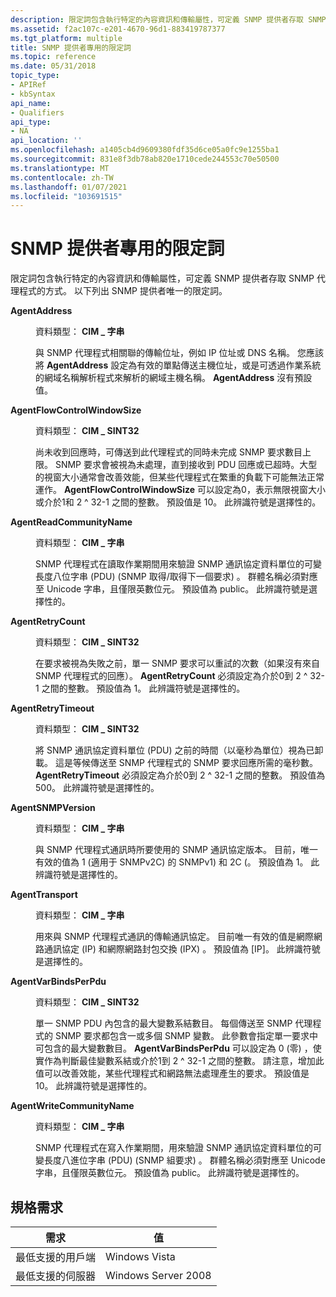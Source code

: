 ```yaml
---
description: 限定詞包含執行特定的內容資訊和傳輸屬性，可定義 SNMP 提供者存取 SNMP 代理程式的方式。 以下列出 SNMP 提供者唯一的限定詞。
ms.assetid: f2ac107c-e201-4670-96d1-883419787377
ms.tgt_platform: multiple
title: SNMP 提供者專用的限定詞
ms.topic: reference
ms.date: 05/31/2018
topic_type:
- APIRef
- kbSyntax
api_name:
- Qualifiers
api_type:
- NA
api_location: ''
ms.openlocfilehash: a1405cb4d9609380fdf35d6ce05a0fc9e1255ba1
ms.sourcegitcommit: 831e8f3db78ab820e1710cede244553c70e50500
ms.translationtype: MT
ms.contentlocale: zh-TW
ms.lasthandoff: 01/07/2021
ms.locfileid: "103691515"
---
```

# <a name="qualifiers-specific-to-the-snmp-provider"></a>SNMP 提供者專用的限定詞

限定詞包含執行特定的內容資訊和傳輸屬性，可定義 SNMP 提供者存取 SNMP 代理程式的方式。 以下列出 SNMP 提供者唯一的限定詞。

<dt>

<span id="AgentAddress_"></span><span id="agentaddress_"></span><span id="AGENTADDRESS_"></span>**AgentAddress** 
</dt> <dd>

資料類型： **CIM \_ 字串**

與 SNMP 代理程式相關聯的傳輸位址，例如 IP 位址或 DNS 名稱。 您應該將 **AgentAddress** 設定為有效的單點傳送主機位址，或是可透過作業系統的網域名稱解析程式來解析的網域主機名稱。 **AgentAddress** 沒有預設值。

</dd> <dt>

<span id="AgentFlowControlWindowSize_"></span><span id="agentflowcontrolwindowsize_"></span><span id="AGENTFLOWCONTROLWINDOWSIZE_"></span>**AgentFlowControlWindowSize** 
</dt> <dd>

資料類型： **CIM \_ SINT32**

尚未收到回應時，可傳送到此代理程式的同時未完成 SNMP 要求數目上限。 SNMP 要求會被視為未處理，直到接收到 PDU 回應或已超時。大型的視窗大小通常會改善效能，但某些代理程式在繁重的負載下可能無法正常運作。 **AgentFlowControlWindowSize** 可以設定為0，表示無限視窗大小或介於1和 2 ^ 32-1 之間的整數。 預設值是 10。 此辨識符號是選擇性的。

</dd> <dt>

<span id="AgentReadCommunityName_"></span><span id="agentreadcommunityname_"></span><span id="AGENTREADCOMMUNITYNAME_"></span>**AgentReadCommunityName** 
</dt> <dd>

資料類型： **CIM \_ 字串**

SNMP 代理程式在讀取作業期間用來驗證 SNMP 通訊協定資料單位的可變長度八位字串 (PDU)  (SNMP 取得/取得下一個要求) 。 群體名稱必須對應至 Unicode 字串，且僅限英數位元。 預設值為 public。 此辨識符號是選擇性的。

</dd> <dt>

<span id="AgentRetryCount_"></span><span id="agentretrycount_"></span><span id="AGENTRETRYCOUNT_"></span>**AgentRetryCount** 
</dt> <dd>

資料類型： **CIM \_ SINT32**

在要求被視為失敗之前，單一 SNMP 要求可以重試的次數（如果沒有來自 SNMP 代理程式的回應）。 **AgentRetryCount** 必須設定為介於0到 2 ^ 32-1 之間的整數。 預設值為 1。 此辨識符號是選擇性的。

</dd> <dt>

<span id="AgentRetryTimeout_"></span><span id="agentretrytimeout_"></span><span id="AGENTRETRYTIMEOUT_"></span>**AgentRetryTimeout** 
</dt> <dd>

資料類型： **CIM \_ SINT32**

將 SNMP 通訊協定資料單位 (PDU) 之前的時間（以毫秒為單位）視為已卸載。 這是等候傳送至 SNMP 代理程式的 SNMP 要求回應所需的毫秒數。 **AgentRetryTimeout** 必須設定為介於0到 2 ^ 32-1 之間的整數。 預設值為 500。 此辨識符號是選擇性的。

</dd> <dt>

<span id="AgentSNMPVersion_"></span><span id="agentsnmpversion_"></span><span id="AGENTSNMPVERSION_"></span>**AgentSNMPVersion** 
</dt> <dd>

資料類型： **CIM \_ 字串**

與 SNMP 代理程式通訊時所要使用的 SNMP 通訊協定版本。 目前，唯一有效的值為 1 (適用于 SNMPv2C) 的 SNMPv1) 和 2C (。 預設值為 1。 此辨識符號是選擇性的。

</dd> <dt>

<span id="AgentTransport_"></span><span id="agenttransport_"></span><span id="AGENTTRANSPORT_"></span>**AgentTransport** 
</dt> <dd>

資料類型： **CIM \_ 字串**

用來與 SNMP 代理程式通訊的傳輸通訊協定。 目前唯一有效的值是網際網路通訊協定 (IP) 和網際網路封包交換 (IPX) 。 預設值為 [IP]。 此辨識符號是選擇性的。

</dd> <dt>

<span id="AgentVarBindsPerPdu_"></span><span id="agentvarbindsperpdu_"></span><span id="AGENTVARBINDSPERPDU_"></span>**AgentVarBindsPerPdu** 
</dt> <dd>

資料類型： **CIM \_ SINT32**

單一 SNMP PDU 內包含的最大變數系結數目。 每個傳送至 SNMP 代理程式的 SNMP 要求都包含一或多個 SNMP 變數。 此參數會指定單一要求中可包含的最大變數數目。 **AgentVarBindsPerPdu** 可以設定為 0 (零) ，使實作為判斷最佳變數系結或介於1到 2 ^ 32-1 之間的整數。 請注意，增加此值可以改善效能，某些代理程式和網路無法處理產生的要求。 預設值是 10。 此辨識符號是選擇性的。

</dd> <dt>

<span id="AgentWriteCommunityName_"></span><span id="agentwritecommunityname_"></span><span id="AGENTWRITECOMMUNITYNAME_"></span>**AgentWriteCommunityName** 
</dt> <dd>

資料類型： **CIM \_ 字串**

SNMP 代理程式在寫入作業期間，用來驗證 SNMP 通訊協定資料單位的可變長度八進位字串 (PDU)  (SNMP 組要求) 。 群體名稱必須對應至 Unicode 字串，且僅限英數位元。 預設值為 public。 此辨識符號是選擇性的。

</dd> </dl>

## <a name="requirements"></a>規格需求



| 需求 | 值 |
|-------------------------------------|--------------------------------|
| 最低支援的用戶端<br/> | Windows Vista<br/>       |
| 最低支援的伺服器<br/> | Windows Server 2008<br/> |



 

 




